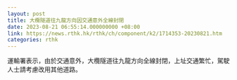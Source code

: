```yaml
---
layout: post
title: 大欖隧道往九龍方向因交通意外全線封閉
date: 2023-08-21 06:55:14.000000000 +08:00
link: https://news.rthk.hk/rthk/ch/component/k2/1714353-20230821.htm
categories: rthk
---
```


運輸署表示，由於交通意外，大欖隧道往九龍方向全線封閉，上址交通繁忙，駕駛人士請考慮改用其他道路。
